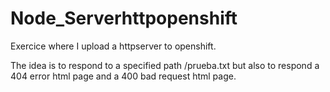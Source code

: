 # Node_Serverhttpopenshift
Exercice where I upload a httpserver to openshift.

The idea is to respond to a specified path /prueba.txt but also to respond a 404 error html page and a 400 bad request html page.
